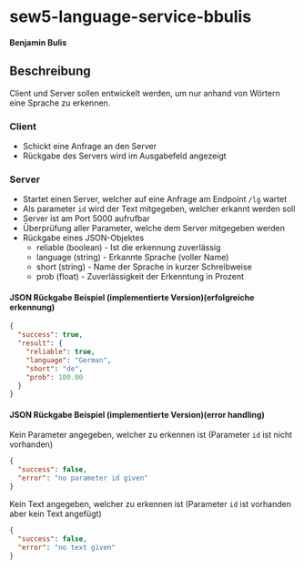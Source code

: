 # sew5-language-service-bbulis
#### Benjamin Bulis
## Beschreibung
Client und Server sollen entwickelt werden, um nur anhand von Wörtern eine Sprache zu erkennen.

### Client
* Schickt eine Anfrage an den Server
* Rückgabe des Servers wird im Ausgabefeld angezeigt

### Server
* Startet einen Server, welcher auf eine Anfrage am Endpoint `/lg` wartet
* Als parameter `id` wird der Text mitgegeben, welcher erkannt werden soll
* Server ist am Port 5000 aufrufbar
* Überprüfung aller Parameter, welche dem Server mitgegeben werden
* Rückgabe eines JSON-Objektes
    * reliable (boolean) - Ist die erkennung zuverlässig
    * language (string) - Erkannte Sprache (voller Name)
    * short (string) - Name der Sprache in kurzer Schreibweise
    * prob (float) - Zuverlässigkeit der Erkenntung in Prozent

#### JSON Rückgabe Beispiel (implementierte Version)(erfolgreiche erkennung)
```json
{
  "success": true,
  "result": {
    "reliable": true,
    "language": "German",
    "short": "de",
    "prob": 100.00
  }
}
```
#### JSON Rückgabe Beispiel (implementierte Version)(error handling)
Kein Parameter angegeben, welcher zu erkennen ist
(Parameter `id` ist nicht vorhanden)
```json
{
  "success": false,
  "error": "no parameter id given"
}
```
Kein Text angegeben, welcher zu erkennen ist
(Parameter `id` ist vorhanden aber kein Text angefügt)
```json
{
  "success": false,
  "error": "no text given"
}
```